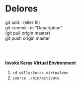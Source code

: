 # Delores

git add . (eller fil)<br>
git commit -m "Description"<br>
(git pull origin master)<br>
git push origin master


<br> <br>

<strong>Invoke Keras Virtual Environment</strong><br>
<ol>
<li><code>cd wille/keras_virtualenv</code></li>
<li><code>source ./bin/activate</code></li>
</ol>
